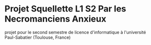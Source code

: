 # Projet Squellette L1 S2 Par les Necromanciens Anxieux

projet pour le second semestre de licence d'informatique à l'université Paul-Sabatier (Toulouse, France)

